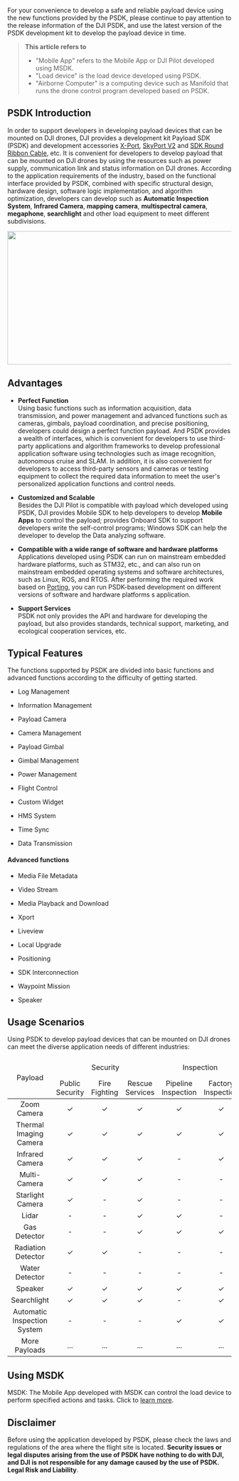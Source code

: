 For your convenience to develop a safe and reliable payload device using the new functions provided by the PSDK, please continue to pay attention to the release information of the DJI PSDK, and use the latest version of the PSDK development kit to develop the payload device in time.

> **This article refers to**
>
> * "Mobile App" refers to the Mobile App or DJI Pilot developed using MSDK.
> * "Load device" is the load device developed using PSDK.
> * "Airborne Computer" is a computing device such as Manifold that runs the drone control program developed based on PSDK.


## PSDK Introduction
In order to support developers in developing payload devices that can be mounted on DJI drones, DJI provides a development kit Payload SDK (PSDK) and development accessories [X-Port](https://store.dji.com/product/dji-x-port), [SkyPort V2](https://store.dji.com/product/psdk-development-kit-v2) and [SDK Round Ribbon Cable](https://store.dji.com/sg/product/osdk-round-ribbon-cable-set), etc. It is convenient for developers to develop payload that can be mounted on DJI drones by using the resources such as power supply, communication link and status information on DJI drones. According to the application requirements of the industry, based on the functional interface provided by PSDK, combined with specific structural design, hardware design, software logic implementation, and algorithm optimization, developers can develop such as **Automatic Inspection System**, **Infrared Camera**, **mapping camera**, **multispectral camera**, **megaphone**, **searchlight** and other load equipment to meet different subdivisions.


<div style="text-align: center"><p><span>
      <img src="https://terra-1-g.djicdn.com/84f990b0bbd145e6a3930de0c55d3b2b/admin/doc/66aacfac-d2b9-4cf5-bc5e-b87996ca304f.png" width="1000" height="300"  style="vertical-align:middle" alt/></span></p>
</div>


## Advantages

* ****Perfect Function****<br/>
  Using basic functions such as information acquisition, data transmission, and power management and advanced functions such as cameras, gimbals, payload coordination, and precise positioning, developers could design a perfect function payload. And PSDK provides a wealth of interfaces, which is convenient for developers to use third-party applications and algorithm frameworks to develop professional application software using technologies such as image recognition, autonomous cruise and SLAM. In addition, it is also convenient for developers to access third-party sensors and cameras or testing equipment to collect the required data information to meet the user's personalized application functions and control needs.

* ****Customized and Scalable****<br/>
  Besides the DJI Pilot is compatible with payload which developed using PSDK, DJI provides Mobile SDK to help developers to develop **Mobile Apps** to control the payload; provides Onboard SDK to support developers write the self-control programs; Windows SDK can help the developer to develop the Data analyzing software.

* **Compatible with a wide range of software and hardware platforms**<br/>
  Applications developed using PSDK can run on mainstream embedded hardware platforms, such as STM32, etc., and can also run on mainstream embedded operating systems and software architectures, such as Linux, ROS, and RTOS. After performing the required work based on [Porting](https://developer.dji.com/doc/payload-sdk-tutorial/en/quick-start/porting.html), you can run PSDK-based development on different versions of software and hardware platforms s application.

* ****Support Services****<br/>
  PSDK not only provides the API and hardware for developing the payload, but also provides standards, technical support, marketing, and ecological cooperation services, etc.

## Typical Features

The functions supported by PSDK are divided into basic functions and advanced functions according to the difficulty of getting started.

* Log Management

* Information Management

* Payload Camera

* Camera Management

* Payload Gimbal

* Gimbal Management

* Power Management

* Flight Control

* Custom Widget

* HMS System

* Time Sync

* Data Transmission

#### Advanced functions

* Media File Metadata

* Video Stream

* Media Playback and Download

* Xport

* Liveview

* Local Upgrade

* Positioning

* SDK Interconnection

* Waypoint Mission

* Speaker



## Usage Scenarios

Using PSDK to develop payload devices that can be mounted on DJI drones can meet the diverse application needs of different industries:

<table id="t1">
  <thead style="text-align:center">
    <tr>
      <td rowspan="2" >Payload</td>
      <td colspan="3">Security</td>
      <td colspan="2">Inspection</td>
      <td colspan="3">Survey</td>
      <td colspan="2">Environment</td>
      <td colspan="1">More Industries</td>
    </tr>
    <tr>
      <td>Public Security</td>
      <td>Fire Fighting</td>
      <td>Rescue Services</td>
      <td>Pipeline Inspection</td>
      <td>Factory Inspection</td>
      <td>Geological Survey</td>
      <td>Urban Planning</td>
      <td>Resource</td>
      <td>Ecological Protection</td>
      <td>Biological Protection</td>
      <td>...</td>
    </tr>
  </thead>
  <tbody style="text-align:center">
    <tr>
      <td>Zoom Camera</td>
      <td> ✓ </td>
      <td> ✓ </td>
      <td> ✓ </td>
      <td> ✓ </td>
      <td> ✓ </td>
      <td> ✓ </td>
      <td> ✓ </td>
      <td> ✓ </td>
      <td> ✓ </td>
      <td> ✓ </td>
      <td> ... </td>
    </tr>
    <tr>
      <td>Thermal Imaging Camera</td>
      <td> ✓ </td>
      <td> ✓ </td>
      <td> ✓ </td>
      <td> ✓ </td>
      <td> ✓ </td>
      <td> - </td>
      <td> - </td>
      <td> ✓ </td>
      <td> ✓ </td>
      <td> ✓ </td>
      <td> ... </td>
    </tr>
    <tr>
      <td>Infrared Camera</td>
      <td> ✓ </td>
      <td> ✓ </td>
      <td> ✓ </td>
      <td> - </td>
      <td> ✓ </td>
      <td> - </td>
      <td> - </td>
      <td> ✓ </td>
      <td> ✓ </td>
      <td> ✓ </td>
      <td> ... </td>
    </tr>
    <tr>
      <td>Multi-Camera</td>
      <td> ✓ </td>
      <td> ✓ </td>
      <td> ✓ </td>
      <td> - </td>
      <td> - </td>
      <td> ✓ </td>
      <td> ✓ </td>
      <td> ✓ </td>
      <td> - </td>
      <td> - </td>
      <td> ... </td>
    </tr>
    <tr>
      <td>Starlight Camera</td>
      <td> ✓ </td>
      <td> - </td>
      <td> ✓ </td>
      <td> - </td>
      <td> - </td>
      <td> - </td>
      <td> - </td>
      <td> - </td>
      <td> - </td>
      <td> - </td>
      <td> ... </td>
    </tr>
    <tr>
      <td>Lidar</td>
      <td> - </td>
      <td> - </td>
      <td> ✓ </td>
      <td> ✓ </td>
      <td> - </td>
      <td> ✓ </td>
      <td> ✓ </td>
      <td> - </td>
      <td> - </td>
      <td> - </td>
      <td> ... </td>
    </tr>
    <tr>
      <td>Gas Detector</td>
      <td> - </td>
      <td> - </td>
      <td> ✓ </td>
      <td> ✓ </td>
      <td> ✓ </td>
      <td> - </td>
      <td> - </td>
      <td> - </td>
      <td> ✓ </td>
      <td> ✓ </td>
      <td> ... </td>
    </tr>
    <tr>
      <td>Radiation Detector</td>
      <td> ✓ </td>
      <td> ✓ </td>
      <td> - </td>
      <td> - </td>
      <td> - </td>
      <td> - </td>
      <td> - </td>
      <td> ✓ </td>
      <td> ✓ </td>
      <td> - </td>
      <td> ... </td>
    </tr>
    <tr>
      <td>Water Detector</td>
      <td> - </td>
      <td> - </td>
      <td> - </td>
      <td> - </td>
      <td> - </td>
      <td> - </td>
      <td> - </td>
      <td> - </td>
      <td> ✓ </td>
      <td> - </td>
      <td> ... </td>
    </tr>
    <tr>
      <td>Speaker</td>
      <td> ✓ </td>
      <td> ✓ </td>
      <td> ✓ </td>
      <td> ✓ </td>
      <td> ✓ </td>
      <td> - </td>
      <td> - </td>
      <td> - </td>
      <td> - </td>
      <td> - </td>
      <td> ... </td>
    </tr>
    <tr>
      <td>Searchlight</td>
      <td> ✓ </td>
      <td> ✓ </td>
      <td> ✓ </td>
      <td> - </td>
      <td> ✓ </td>
      <td> - </td>
      <td> - </td>
      <td> ✓ </td>
      <td> - </td>
      <td> - </td>
      <td> ... </td>
    </tr>
    <tr>
      <td>Automatic Inspection System</td>
      <td> - </td>
      <td> - </td>
      <td> - </td>
      <td> ✓ </td>
      <td> ✓ </td>
      <td> - </td>
      <td> - </td>
      <td> - </td>
      <td> - </td>
      <td> - </td>
      <td> ... </td>
    </tr>
    <tr>
    <tr>
      <td>More Payloads</td>
      <td> ... </td>
      <td> ... </td>
      <td> ... </td>
      <td> ... </td>
      <td> ... </td>
      <td> ... </td>
      <td> ... </td>
      <td> ... </td>
      <td> ... </td>
      <td> ... </td>
      <td> ... </td>
    </tr>
    </tr>
  </tbody>
</table>


## Using MSDK

MSDK: The Mobile App developed with MSDK can control the load device to perform specified actions and tasks. Click to [learn more](https://developer.dji.com/doc/mobile-sdk-tutorial/en/).

## Disclaimer

Before using the application developed by PSDK, please check the laws and regulations of the area where the flight site is located. **Security issues or legal disputes arising from the use of PSDK have nothing to do with DJI, and DJI is not responsible for any damage caused by the use of PSDK. Legal Risk and Liability**.